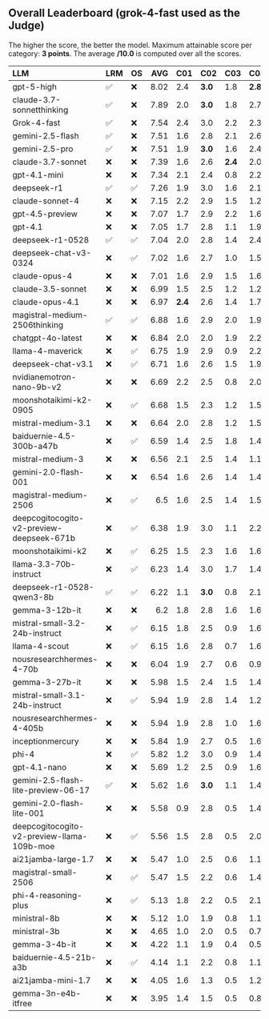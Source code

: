 ## Overall Leaderboard (grok-4-fast used as the Judge)

The higher the score, the better the model.
Maximum attainable score per category: **3 points**.
The average **/10.0** is computed over all the scores.

| LLM                                        | LRM                | OS                 |   AVG | C01     | C02     | C03     | C04     | C05     | C06     | C07     | C08     | C09     | C10     | C11     | C12     | C13     |
|:-------------------------------------------|:-------------------|:-------------------|------:|:--------|:--------|:--------|:--------|:--------|:--------|:--------|:--------|:--------|:--------|:--------|:--------|:--------|
| gpt-5-high                                 | :white_check_mark: | :x:                |  8.02 | 2.4     | **3.0** | 1.8     | **2.8** | 1.8     | 2.9     | **2.7** | 2.6     | 2.9     | 0.8     | 2.1     | 2.9     | 2.8     |
| claude-3.7-sonnetthinking                  | :white_check_mark: | :x:                |  7.89 | 2.0     | **3.0** | 1.8     | 2.7     | **1.9** | 2.5     | 2.5     | 2.6     | 2.8     | 0.7     | 2.4     | 3.0     | **2.9** |
| Grok-4-fast                                | :white_check_mark: | :x:                |  7.54 | 2.4     | 3.0     | 2.2     | 2.3     | 0.8     | 2.6     | 2.3     | 2.4     | **3.0** | 0.7     | **2.6** | 2.8     | 2.5     |
| gemini-2.5-flash                           | :white_check_mark: | :x:                |  7.51 | 1.6     | 2.8     | 2.1     | 2.6     | 1.8     | 2.6     | 2.3     | 2.7     | 2.8     | 0.9     | 2.0     | 2.2     | 2.8     |
| gemini-2.5-pro                             | :white_check_mark: | :x:                |  7.51 | 1.9     | **3.0** | 1.6     | 2.4     | 1.6     | 2.8     | 2.4     | 2.5     | 2.9     | 0.9     | 2.2     | 2.4     | 2.6     |
| claude-3.7-sonnet                          | :x:                | :x:                |  7.39 | 1.6     | 2.6     | **2.4** | 2.0     | 1.3     | 2.5     | 2.2     | 2.4     | 2.8     | 1.1     | 2.1     | **3.0** | 2.8     |
| gpt-4.1-mini                               | :x:                | :x:                |  7.34 | 2.1     | 2.4     | 0.8     | 2.2     | **1.9** | 2.6     | 2.5     | 2.5     | 2.9     | 0.9     | 2.4     | 2.9     | 2.7     |
| deepseek-r1                                | :white_check_mark: | :white_check_mark: |  7.26 | 1.9     | 3.0     | 1.6     | 2.1     | 0.8     | 2.8     | 2.5     | 2.2     | 2.9     | 0.8     | 2.3     | 2.5     | 2.7     |
| claude-sonnet-4                            | :x:                | :x:                |  7.15 | 2.2     | 2.9     | 1.5     | 1.2     | 1.4     | 2.6     | 2.4     | 1.9     | 2.9     | 1.1     | 2.1     | 2.8     | 2.9     |
| gpt-4.5-preview                            | :x:                | :x:                |  7.07 | 1.7     | 2.9     | 2.2     | 1.6     | 0.7     | **2.9** | 2.5     | 1.6     | 2.8     | 1.3     | 2.0     | 2.5     | 2.8     |
| gpt-4.1                                    | :x:                | :x:                |  7.05 | 1.7     | 2.8     | 1.1     | 1.9     | 1.8     | **2.9** | 2.6     | 1.6     | 2.8     | 0.8     | 2.5     | 2.6     | 2.5     |
| deepseek-r1-0528                           | :white_check_mark: | :white_check_mark: |  7.04 | 2.0     | 2.8     | 1.4     | 2.4     | 1.4     | 2.0     | 2.0     | 2.4     | 2.8     | 0.7     | 2.0     | 2.8     | 2.7     |
| deepseek-chat-v3-0324                      | :x:                | :white_check_mark: |  7.02 | 1.6     | 2.7     | 1.0     | 1.5     | 1.2     | 2.5     | 2.3     | **2.8** | 2.9     | 0.9     | 2.4     | 2.9     | 2.6     |
| claude-opus-4                              | :x:                | :x:                |  7.01 | 1.6     | 2.9     | 1.5     | 1.6     | 1.1     | 2.5     | 2.2     | 2.6     | 2.9     | 1.2     | 1.6     | 2.9     | 2.8     |
| claude-3.5-sonnet                          | :x:                | :x:                |  6.99 | 1.5     | 2.5     | 1.2     | 1.2     | 0.8     | 2.9     | 2.2     | 2.6     | 2.9     | **1.4** | 2.4     | 3.0     | 2.7     |
| claude-opus-4.1                            | :x:                | :x:                |  6.97 | **2.4** | 2.6     | 1.4     | 1.7     | 1.1     | 2.8     | 2.2     | 1.8     | 2.8     | 0.9     | 1.9     | 2.7     | 2.8     |
| magistral-medium-2506thinking              | :white_check_mark: | :white_check_mark: |  6.88 | 1.6     | 2.9     | 2.0     | 1.9     | 1.2     | 2.2     | 1.9     | 1.9     | 2.8     | 0.9     | 2.1     | 2.8     | 2.5     |
| chatgpt-4o-latest                          | :x:                | :x:                |  6.84 | 2.0     | 2.0     | 1.9     | 2.2     | **1.9** | **2.9** | 2.4     | 1.4     | 2.8     | 0.9     | 1.6     | 2.3     | 2.5     |
| llama-4-maverick                           | :x:                | :white_check_mark: |  6.75 | 1.9     | 2.9     | 0.9     | 2.2     | 0.8     | 2.7     | 2.2     | 2.1     | 2.6     | 0.8     | 2.1     | 2.4     | 2.6     |
| deepseek-chat-v3.1                         | :x:                | :white_check_mark: |  6.71 | 1.6     | 2.6     | 1.5     | 1.9     | 0.8     | 2.6     | 1.6     | 2.5     | 2.9     | 0.8     | 2.4     | 2.5     | 2.8     |
| nvidianemotron-nano-9b-v2                  | :x:                | :x:                |  6.69 | 2.2     | 2.5     | 0.8     | 2.0     | 0.9     | 2.9     | 1.6     | 2.7     | 2.8     | 0.6     | 1.9     | 2.7     | 2.5     |
| moonshotaikimi-k2-0905                     | :x:                | :white_check_mark: |  6.68 | 1.5     | 2.3     | 1.2     | 1.5     | 1.3     | 2.9     | 2.5     | 2.5     | 2.6     | 0.8     | 2.1     | 2.1     | 2.6     |
| mistral-medium-3.1                         | :x:                | :x:                |  6.64 | 2.0     | 2.8     | 1.2     | 1.5     | 0.7     | 2.7     | 2.3     | 1.8     | 2.9     | 1.0     | 2.1     | 2.4     | 2.6     |
| baiduernie-4.5-300b-a47b                   | :x:                | :white_check_mark: |  6.59 | 1.4     | 2.5     | 1.8     | 1.4     | 1.1     | **2.9** | 2.4     | 0.9     | 2.8     | 1.1     | 1.8     | 2.9     | 2.8     |
| mistral-medium-3                           | :x:                | :x:                |  6.56 | 2.1     | 2.5     | 1.4     | 1.1     | 1.5     | 2.6     | 1.9     | 1.4     | 2.8     | 1.1     | 1.8     | 2.6     | 2.8     |
| gemini-2.0-flash-001                       | :x:                | :x:                |  6.54 | 1.6     | 2.6     | 1.4     | 1.4     | 0.9     | 2.8     | 2.2     | 2.5     | 2.8     | 0.9     | 1.7     | 2.4     | 2.3     |
| magistral-medium-2506                      | :x:                | :white_check_mark: |  6.5  | 1.6     | 2.5     | 1.4     | 1.5     | 1.4     | 2.6     | 2.1     | 1.8     | 2.8     | 1.3     | 1.4     | 2.3     | 2.6     |
| deepcogitocogito-v2-preview-deepseek-671b  | :x:                | :white_check_mark: |  6.38 | 1.9     | 3.0     | 1.1     | 2.2     | 1.2     | 2.5     | 1.1     | 2.3     | 2.2     | 0.7     | 1.6     | 2.4     | 2.7     |
| moonshotaikimi-k2                          | :x:                | :white_check_mark: |  6.25 | 1.5     | 2.3     | 1.6     | 1.6     | 0.7     | 2.3     | 2.3     | 1.7     | 2.8     | 0.8     | 2.0     | 2.3     | 2.5     |
| llama-3.3-70b-instruct                     | :x:                | :white_check_mark: |  6.23 | 1.4     | 3.0     | 1.7     | 1.4     | 0.8     | 2.7     | 1.6     | 1.4     | 2.8     | 0.9     | 1.7     | 2.7     | 2.1     |
| deepseek-r1-0528-qwen3-8b                  | :white_check_mark: | :white_check_mark: |  6.22 | 1.1     | **3.0** | 0.8     | 2.1     | 1.0     | 2.2     | 2.0     | 2.0     | 2.9     | 0.9     | 1.1     | 2.6     | 2.5     |
| gemma-3-12b-it                             | :x:                | :x:                |  6.2  | 1.8     | 2.8     | 1.6     | 1.6     | 0.6     | 2.7     | 1.6     | 1.1     | 2.9     | 0.9     | 1.7     | 2.4     | 2.6     |
| mistral-small-3.2-24b-instruct             | :x:                | :white_check_mark: |  6.15 | 1.8     | 2.5     | 0.9     | 1.6     | 0.7     | 2.0     | 1.9     | 2.0     | 2.8     | 1.1     | 1.9     | 2.1     | 2.4     |
| llama-4-scout                              | :x:                | :white_check_mark: |  6.15 | 1.6     | 2.8     | 0.7     | 1.6     | 0.8     | 2.5     | 2.0     | 1.4     | 2.4     | 0.8     | 1.9     | 2.7     | 2.6     |
| nousresearchhermes-4-70b                   | :x:                | :x:                |  6.04 | 1.9     | 2.7     | 0.6     | 0.9     | 0.6     | 2.3     | 2.5     | 1.9     | 2.7     | 1.0     | 1.7     | 2.1     | 2.5     |
| gemma-3-27b-it                             | :x:                | :x:                |  5.98 | 1.5     | 2.4     | 1.5     | 1.4     | 0.8     | 2.8     | 2.2     | 0.8     | 2.9     | 0.6     | 1.6     | 2.2     | 2.6     |
| mistral-small-3.1-24b-instruct             | :x:                | :white_check_mark: |  5.94 | 1.9     | 2.8     | 1.4     | 1.2     | 0.9     | 2.0     | 1.9     | 0.9     | 2.7     | 0.8     | 1.5     | 2.5     | 2.5     |
| nousresearchhermes-4-405b                  | :x:                | :x:                |  5.94 | 1.9     | 2.8     | 1.0     | 1.6     | 0.8     | 2.6     | 1.8     | 0.4     | 2.9     | 0.7     | 2.1     | 1.9     | 2.6     |
| inceptionmercury                           | :x:                | :x:                |  5.84 | 1.9     | 2.7     | 0.5     | 1.6     | 0.9     | 2.0     | 2.5     | 1.0     | 2.8     | 0.6     | 1.5     | 2.3     | 2.5     |
| phi-4                                      | :x:                | :white_check_mark: |  5.82 | 1.2     | 3.0     | 0.9     | 1.4     | 0.8     | 1.8     | 2.1     | 1.4     | 2.9     | 0.8     | 1.4     | 2.2     | 2.8     |
| gpt-4.1-nano                               | :x:                | :x:                |  5.69 | 1.2     | 2.5     | 0.9     | 1.6     | 0.8     | 2.0     | 1.7     | 0.9     | 2.8     | 1.1     | 1.5     | 2.6     | 2.5     |
| gemini-2.5-flash-lite-preview-06-17        | :white_check_mark: | :x:                |  5.62 | 1.6     | **3.0** | 1.1     | 1.4     | 0.6     | 2.2     | 2.3     | 0.4     | 2.6     | 0.5     | 1.2     | 2.4     | 2.5     |
| gemini-2.0-flash-lite-001                  | :x:                | :x:                |  5.58 | 0.9     | 2.8     | 0.5     | 1.4     | 0.8     | 2.8     | 2.4     | 0.7     | 2.7     | 0.6     | 2.0     | 2.1     | 2.2     |
| deepcogitocogito-v2-preview-llama-109b-moe | :x:                | :white_check_mark: |  5.56 | 1.5     | 2.8     | 0.5     | 2.0     | 0.7     | 1.5     | 1.6     | 1.1     | 2.4     | 0.6     | 1.8     | 2.5     | 2.8     |
| ai21jamba-large-1.7                        | :x:                | :x:                |  5.47 | 1.0     | 2.5     | 0.6     | 1.1     | 0.9     | 2.0     | 2.1     | 0.7     | 2.9     | 0.6     | 1.8     | 2.5     | 2.7     |
| magistral-small-2506                       | :x:                | :white_check_mark: |  5.47 | 1.5     | 2.2     | 0.6     | 1.4     | 0.7     | 2.0     | 1.6     | 1.7     | 2.6     | 0.7     | 1.8     | 2.0     | 2.5     |
| phi-4-reasoning-plus                       | :x:                | :white_check_mark: |  5.13 | 1.8     | 2.2     | 0.5     | 2.1     | 1.4     | 1.5     | 1.1     | 1.6     | 2.2     | 0.6     | 1.3     | 1.8     | 2.0     |
| ministral-8b                               | :x:                | :x:                |  5.12 | 1.0     | 1.9     | 0.8     | 1.1     | 0.5     | 2.5     | 1.9     | 1.2     | 2.8     | 0.9     | 1.6     | 2.0     | 1.9     |
| ministral-3b                               | :x:                | :x:                |  4.65 | 1.0     | 2.0     | 0.5     | 0.7     | 0.3     | 2.3     | 1.5     | 0.7     | 2.2     | 0.7     | 1.8     | 2.2     | 2.2     |
| gemma-3-4b-it                              | :x:                | :x:                |  4.22 | 1.1     | 1.9     | 0.4     | 0.5     | 0.6     | 1.9     | 1.9     | 1.1     | 1.9     | 0.8     | 1.2     | 1.4     | 1.8     |
| baiduernie-4.5-21b-a3b                     | :x:                | :white_check_mark: |  4.14 | 1.1     | 2.2     | 0.8     | 1.1     | 0.7     | 1.8     | 1.1     | 0.3     | 2.0     | 0.4     | 1.1     | 1.5     | 2.1     |
| ai21jamba-mini-1.7                         | :x:                | :x:                |  4.05 | 1.6     | 1.3     | 0.5     | 1.2     | 0.8     | 1.5     | 1.2     | 0.7     | 1.9     | 0.6     | 0.9     | 1.8     | 1.9     |
| gemma-3n-e4b-itfree                        | :x:                | :x:                |  3.95 | 1.4     | 1.5     | 0.5     | 0.8     | 0.4     | 2.1     | 1.1     | 0.3     | 2.2     | 0.8     | 1.5     | 0.9     | 1.8     |
